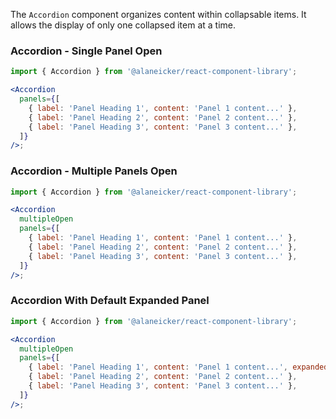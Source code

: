 The `Accordion` component organizes content within collapsable items. It allows the display of only one collapsed item at a time.

### Accordion - Single Panel Open

```jsx
import { Accordion } from '@alaneicker/react-component-library';

<Accordion
  panels={[
    { label: 'Panel Heading 1', content: 'Panel 1 content...' },
    { label: 'Panel Heading 2', content: 'Panel 2 content...' },
    { label: 'Panel Heading 3', content: 'Panel 3 content...' },
  ]}
/>;
```

### Accordion - Multiple Panels Open

```jsx
import { Accordion } from '@alaneicker/react-component-library';

<Accordion
  multipleOpen
  panels={[
    { label: 'Panel Heading 1', content: 'Panel 1 content...' },
    { label: 'Panel Heading 2', content: 'Panel 2 content...' },
    { label: 'Panel Heading 3', content: 'Panel 3 content...' },
  ]}
/>;
```

### Accordion With Default Expanded Panel

```jsx
import { Accordion } from '@alaneicker/react-component-library';

<Accordion
  multipleOpen
  panels={[
    { label: 'Panel Heading 1', content: 'Panel 1 content...', expanded: true },
    { label: 'Panel Heading 2', content: 'Panel 2 content...' },
    { label: 'Panel Heading 3', content: 'Panel 3 content...' },
  ]}
/>;
```
